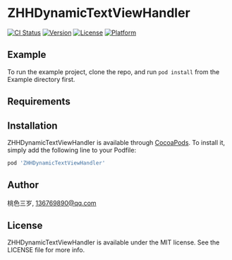 # ZHHDynamicTextViewHandler

[![CI Status](https://img.shields.io/travis/136769890@qq.com/ZHHDynamicTextViewHandler.svg?style=flat)](https://travis-ci.org/136769890@qq.com/ZHHDynamicTextViewHandler)
[![Version](https://img.shields.io/cocoapods/v/ZHHDynamicTextViewHandler.svg?style=flat)](https://cocoapods.org/pods/ZHHDynamicTextViewHandler)
[![License](https://img.shields.io/cocoapods/l/ZHHDynamicTextViewHandler.svg?style=flat)](https://cocoapods.org/pods/ZHHDynamicTextViewHandler)
[![Platform](https://img.shields.io/cocoapods/p/ZHHDynamicTextViewHandler.svg?style=flat)](https://cocoapods.org/pods/ZHHDynamicTextViewHandler)

## Example

To run the example project, clone the repo, and run `pod install` from the Example directory first.

## Requirements

## Installation

ZHHDynamicTextViewHandler is available through [CocoaPods](https://cocoapods.org). To install
it, simply add the following line to your Podfile:

```ruby
pod 'ZHHDynamicTextViewHandler'
```

## Author

桃色三岁, 136769890@qq.com

## License

ZHHDynamicTextViewHandler is available under the MIT license. See the LICENSE file for more info.
